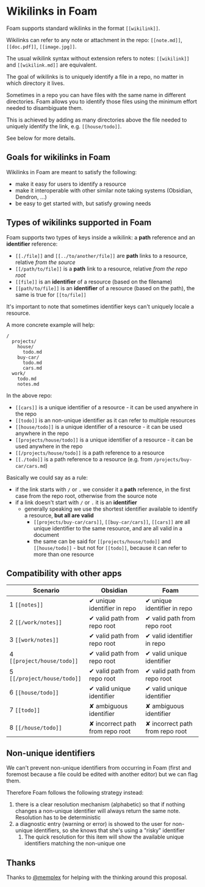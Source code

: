 # Wikilinks in Foam

Foam supports standard wikilinks in the format `[[wikilink]]`.

Wikilinks can refer to any note or attachment in the repo: `[[note.md]]`, `[[doc.pdf]]`, `[[image.jpg]]`.

The usual wikilink syntax without extension refers to notes: `[[wikilink]]` and `[[wikilink.md]]` are equivalent.

The goal of wikilinks is to uniquely identify a file in a repo, no matter in which directory it lives.

Sometimes in a repo you can have files with the same name in different directories.
Foam allows you to identify those files using the minimum effort needed to disambiguate them.

This is achieved by adding as many directories above the file needed to uniquely identify the link, e.g. `[[house/todo]]`.

See below for more details.

## Goals for wikilinks in Foam

Wikilinks in Foam are meant to satisfy the following:
- make it easy for users to identify a resource
- make it interoperable with other similar note taking systems (Obsidian, Dendron, ...)
- be easy to get started with, but satisfy growing needs

## Types of wikilinks supported in Foam

Foam supports two types of keys inside a wikilink: a **path** reference and an **identifier** reference:

- `[[./file]]` and `[[../to/another/file]]` are **path** links to a resource, relative _from the source_
- `[[/path/to/file]]` is a **path** link to a resource, relative _from the repo root_
- `[[file]]` is an **identifier** of a resource (based on the filename)
- `[[path/to/file]]` is an **identifier** of a resource (based on the path), the same is true for `[[to/file]]`

It's important to note that sometimes identifier keys can't uniquely locale a resource.

A more concrete example will help:

```
/
  projects/
    house/
      todo.md
    buy-car/
      todo.md
      cars.md
  work/
    todo.md
    notes.md
```

In the above repo:

- `[[cars]]` is a unique identifier of a resource - it can be used anywhere in the repo
- `[[todo]]` is an non-unique identifier as it can refer to multiple resources
- `[[house/todo]]` is a unique identifier of a resource - it can be used anywhere in the repo
- `[[projects/house/todo]]` is a unique identifier of a resource - it can be used anywhere in the repo
- `[[/projects/house/todo]]` is a path reference to a resource
- `[[./todo]]` is a path reference to a resource (e.g. from `/projects/buy-car/cars.md`)

Basically we could say as a rule:

- if the link starts with `/` or `.` we consider it a **path** reference, in the first case from the repo root, otherwise from the source note
- if a link doesn't start with `/` or `.` it is an **identifier**
  - generally speaking we use the shortest identifier available to identify a resource, **but all are valid**
    - `[[projects/buy-car/cars]]`, `[[buy-car/cars]]`, `[[cars]]` are all unique identifier to the same resource, and are all valid in a document
    - the same can be said for `[[projects/house/todo]]` and `[[house/todo]]` - but not for `[[todo]]`, because it can refer to more than one resource

## Compatibility with other apps

| Scenario                    | Obsidian                        | Foam                            |
| --------------------------- | ------------------------------- | ------------------------------- |
| 1 `[[notes]]`               | ✔ unique identifier in repo     | ✔ unique identifier in repo     |
| 2 `[[/work/notes]]`         | ✔ valid path from repo root     | ✔ valid path from repo root     |
| 3 `[[work/notes]]`          | ✔ valid path from repo root     | ✔ valid identifier in repo      |
| 4 `[[project/house/todo]]`  | ✔ valid path from repo root     | ✔ valid unique identifier       |
| 5 `[[/project/house/todo]]` | ✔ valid path from repo root     | ✔ valid path from repo root     |
| 6 `[[house/todo]]`          | ✔ valid unique identifier       | ✔ valid unique identifier       |
| 7 `[[todo]]`                | ✘ ambiguous identifier          | ✘ ambiguous identifier          |
| 8 `[[/house/todo]]`         | ✘ incorrect path from repo root | ✘ incorrect path from repo root |

## Non-unique identifiers

We can't prevent non-unique identifiers from occurring in Foam (first and foremost because a file could be edited with another editor) but we can flag them. 

Therefore Foam follows the following strategy instead:

1. there is a clear resolution mechanism (alphabetic) so that if nothing changes a non-unique identifier will always return the same note. Resolution has to be deterministic
2. a diagnostic entry (warning or error) is showed to the user for non-unique identifiers, so she knows that she's using a "risky" identifier
   1. The quick resolution for this item will show the available unique identifiers matching the non-unique one

## Thanks 

Thanks to [@memplex](https://github.com/memeplex) for helping with the thinking around this proposal.